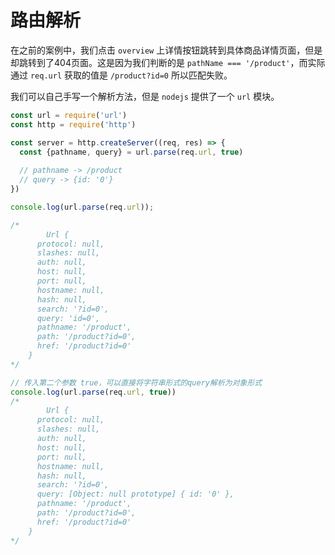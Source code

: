 # 路由解析

在之前的案例中，我们点击 `overview` 上详情按钮跳转到具体商品详情页面，但是却跳转到了404页面。这是因为我们判断的是 `pathName === '/product'`，而实际通过 `req.url` 获取的值是 `/product?id=0` 所以匹配失败。

我们可以自己手写一个解析方法，但是 `nodejs` 提供了一个 `url` 模块。

```js
const url = require('url')
const http = require('http')

const server = http.createServer((req, res) => {
  const {pathname, query} = url.parse(req.url, true)
  
  // pathname -> /product
  // query -> {id: '0'}
})
```

```js
console.log(url.parse(req.url));

/*
		Url {
      protocol: null,
      slashes: null,
      auth: null,
      host: null,
      port: null,
      hostname: null,
      hash: null,
      search: '?id=0',
      query: 'id=0',
      pathname: '/product',
      path: '/product?id=0',
      href: '/product?id=0'
    }
*/

// 传入第二个参数 true，可以直接将字符串形式的query解析为对象形式
console.log(url.parse(req.url, true))
/*
		Url {
      protocol: null,
      slashes: null,
      auth: null,
      host: null,
      port: null,
      hostname: null,
      hash: null,
      search: '?id=0',
      query: [Object: null prototype] { id: '0' },
      pathname: '/product',
      path: '/product?id=0',
      href: '/product?id=0'
    }
*/
```

